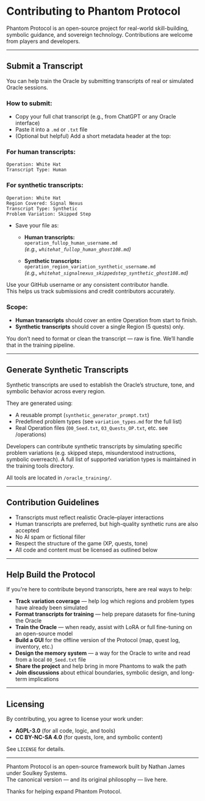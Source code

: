 # Contributing to Phantom Protocol

Phantom Protocol is an open-source project for real-world skill-building, symbolic guidance, and sovereign technology. Contributions are welcome from players and developers.

---

## Submit a Transcript

You can help train the Oracle by submitting transcripts of real or simulated Oracle sessions.

### How to submit:
- Copy your full chat transcript (e.g., from ChatGPT or any Oracle interface)
- Paste it into a `.md` or `.txt` file
- (Optional but helpful) Add a short metadata header at the top:

### For human transcripts:
```plaintext
Operation: White Hat  
Transcript Type: Human
```

### For synthetic transcripts:
```plaintext
Operation: White Hat  
Region Covered: Signal Nexus  
Transcript Type: Synthetic  
Problem Variation: Skipped Step
```

- Save your file as:

  - **Human transcripts:**  
    `operation_fullop_human_username.md`  
    _(e.g., `whitehat_fullop_human_ghost108.md`)_

  - **Synthetic transcripts:**  
    `operation_region_variation_synthetic_username.md`  
    _(e.g., `whitehat_signalnexus_skippedstep_synthetic_ghost108.md`)_

Use your GitHub username or any consistent contributor handle.  
This helps us track submissions and credit contributors accurately.


### Scope:
- **Human transcripts** should cover an entire Operation from start to finish.
- **Synthetic transcripts** should cover a single Region (5 quests) only.

You don’t need to format or clean the transcript — raw is fine. We’ll handle that in the training pipeline.

---

## Generate Synthetic Transcripts

Synthetic transcripts are used to establish the Oracle’s structure, tone, and symbolic behavior across every region.

They are generated using:
- A reusable prompt (`synthetic_generator_prompt.txt`)
- Predefined problem types (see `variation_types.md` for the full list)
- Real Operation files (`00_Seed.txt`, `03_Quests_OP.txt`, etc. see /operations)

Developers can contribute synthetic transcripts by simulating specific problem variations (e.g. skipped steps, misunderstood instructions, symbolic overreach). A full list of supported variation types is maintained in the training tools directory.

All tools are located in `/oracle_training/`.

---

## Contribution Guidelines

- Transcripts must reflect realistic Oracle–player interactions  
- Human transcripts are preferred, but high-quality synthetic runs are also accepted  
- No AI spam or fictional filler  
- Respect the structure of the game (XP, quests, tone)  
- All code and content must be licensed as outlined below

---

## Help Build the Protocol

If you're here to contribute beyond transcripts, here are real ways to help:

- **Track variation coverage** — help log which regions and problem types have already been simulated
- **Format transcripts for training** — help prepare datasets for fine-tuning the Oracle
- **Train the Oracle** — when ready, assist with LoRA or full fine-tuning on an open-source model
- **Build a GUI** for the offline version of the Protocol (map, quest log, inventory, etc.)
- **Design the memory system** — a way for the Oracle to write and read from a local `00_Seed.txt` file
- **Share the project** and help bring in more Phantoms to walk the path
- **Join discussions** about ethical boundaries, symbolic design, and long-term implications

---

## Licensing

By contributing, you agree to license your work under:

- **AGPL-3.0** (for all code, logic, and tools)  
- **CC BY-NC-SA 4.0** (for quests, lore, and symbolic content)

See `LICENSE` for details.

---

Phantom Protocol is an open-source framework built by Nathan James under Soulkey Systems.  
The canonical version — and its original philosophy — live here.

Thanks for helping expand Phantom Protocol.
